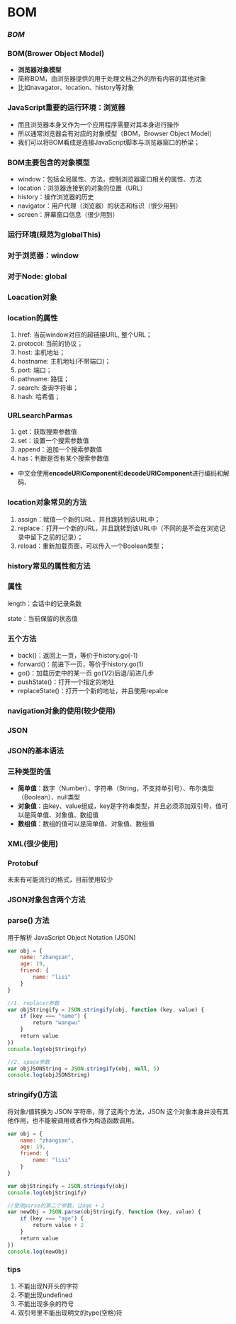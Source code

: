 # BOM

### *BOM*

### BOM(Brower Object Model)

- **浏览器对象模型**
- 简称BOM，由浏览器提供的用于处理文档之外的所有内容的其他对象
- 比如navagator、location、history等对象

### JavaScript重要的运行环境：浏览器

- 而且浏览器本身又作为一个应用程序需要对其本身进行操作
- 所以通常浏览器会有对应的对象模型（BOM，Browser Object Model）
- 我们可以将BOM看成是连接JavaScript脚本与浏览器窗口的桥梁；

### BOM主要包含的对象模型

- window：包括全局属性、方法，控制浏览器窗口相关的属性、方法
- location：浏览器连接到的对象的位置（URL）
- history：操作浏览器的历史
- navigator：用户代理（浏览器）的状态和标识（很少用到）
- screen：屏幕窗口信息（很少用到）

### 运行环境(规范为globalThis)

### 对于浏览器：window

### 对于Node: global

### Loacation对象

### location的属性

1. href: 当前window对应的超链接URL, 整个URL；
2. protocol: 当前的协议；
3. host: 主机地址；
4. hostname: 主机地址(不带端口)；
5. port: 端口；
6. pathname: 路径；
7. search: 查询字符串；
8. hash: 哈希值；

### URLsearchParmas

1. get：获取搜索参数值
2. set：设置一个搜索参数值
3. append：追加一个搜索参数值
4. has：判断是否有某个搜索参数值
- 中文会使用**encodeURIComponent**和**decodeURIComponent**进行编码和解码、

### location对象常见的方法

1. assign：赋值一个新的URL，并且跳转到该URL中；
2. replace：打开一个新的URL，并且跳转到该URL中（不同的是不会在浏览记录中留下之前的记录）；
3. reload：重新加载页面，可以传入一个Boolean类型；

### history常见的属性和方法

### 属性

length：会话中的记录条数

state：当前保留的状态值

### 五个方法

- back()：返回上一页，等价于history.go(-1)
- forward()：前进下一页，等价于history.go(1)
- go()：加载历史中的某一页 go(1/2)后退/前进几步
- pushState()：打开一个指定的地址
- replaceState()：打开一个新的地址，并且使用repalce

### navigation对象的使用(较少使用)

### JSON

### JSON的基本语法

### 三种类型的值

- **简单值**：数字（Number）、字符串（String，不支持单引号）、布尔类型（Boolean）、null类型
- **对象值**：由key、value组成，key是字符串类型，并且必须添加双引号，值可以是简单值、对象值、数组值
- **数组值**：数组的值可以是简单值、对象值、数组值

### XML(很少使用)

### Protobuf

未来有可能流行的格式，目前使用较少

### **JSON**对象包含两个方法

### parse() 方法

用于解析 JavaScript Object Notation (JSON)

```jsx
var obj = {
    name: "zhangsan",
    age: 19,
    friend: {
        name: "lisi"
    }
}

//1. replacer参数
var objStringify = JSON.stringify(obj, function (key, value) {
    if (key === "name") {
        return "wangwu"
    }
    return value
})
console.log(objStringify)

//2. space参数
var objJSONString = JSON.stringify(obj, null, 5)
console.log(objJSONString)
```

### stringify()方法

将对象/值转换为 JSON 字符串，除了这两个方法，JSON 这个对象本身并没有其他作用，也不能被调用或者作为构造函数调用。

```jsx
var obj = {
    name: "zhangsan",
    age: 19,
    friend: {
        name: "lisi"
    }
}

var objStringify = JSON.stringify(obj)
console.log(objStringify)

//使用parse的第二个参数，让age + 2
var newObj = JSON.parse(objStringify, function (key, value) {
    if (key === "age") {
        return value + 2
    }
    return value
})
console.log(newObj)
```

### tips

1. 不能出现N开头的字符
2. 不能出现undefined
3. 不能出现多余的符号
4. 双引号里不能出现明文的type(空格)符